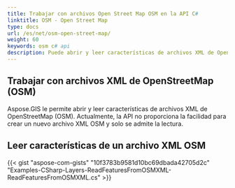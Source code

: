 ```yaml
---
title: Trabajar con archivos Open Street Map OSM en la API C#
linktitle: OSM - Open Street Map
type: docs
url: /es/net/osm-open-street-map/
weight: 60
keywords: osm c# api
description: Puede abrir y leer características de archivos XML de OpenStreetMap (OSM) utilizando la biblioteca o API GIS C#.
---
```


## **Trabajar con archivos XML de OpenStreetMap (OSM)**
Aspose.GIS le permite abrir y leer características de archivos XML de OpenStreetMap (OSM). Actualmente, la API no proporciona la facilidad para crear un nuevo archivo XML OSM y solo se admite la lectura.
## **Leer características de un archivo XML OSM**
{{< gist "aspose-com-gists" "10f3783b9581d10bc69dbada42705d2c" "Examples-CSharp-Layers-ReadFeaturesFromOSMXML-ReadFeaturesFromOSMXML.cs" >}}
